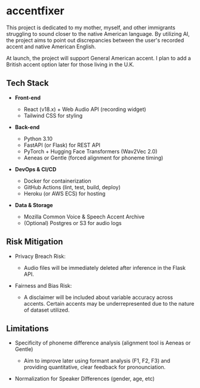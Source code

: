 # accentfixer

This project is dedicated to my mother, myself, and other immigrants struggling to sound closer to the native American language. By utilizing AI, the project aims to point out discrepancies between the user's recorded accent and native American English. 

At launch, the project will support General American accent. I plan to add a British accent option later for those living in the U.K.

## Tech Stack

- **Front-end**  
  - React (v18.x) + Web Audio API (recording widget)  
  - Tailwind CSS for styling  

- **Back-end**  
  - Python 3.10  
  - FastAPI (or Flask) for REST API  
  - PyTorch + Hugging Face Transformers (Wav2Vec 2.0)
  - Aeneas or Gentle (forced alignment for phoneme timing)

- **DevOps & CI/CD**  
  - Docker for containerization  
  - GitHub Actions (lint, test, build, deploy)  
  - Heroku (or AWS ECS) for hosting  

- **Data & Storage**  
  - Mozilla Common Voice & Speech Accent Archive  
  - (Optional) Postgres or S3 for audio logs  

## Risk Mitigation

- Privacy Breach Risk:
  - Audio files will be immediately deleted after inference in the Flask API.

- Fairness and Bias Risk:
  - A disclaimer will be included about variable accuracy across accents. Certain accents may be underrepresented due to the nature of dataset utilized.

## Limitations

- Specificity of phoneme difference analysis (alignment tool is Aeneas or Gentle)
  - Aim to improve later using formant analysis (F1, F2, F3) and providing quantitative, clear feedback for pronounciation.
  
- Normalization for Speaker Differences (gender, age, etc)
